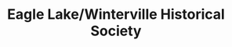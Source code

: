 ---
layout: repo
title: "Eagle Lake/Winterville Historical Society"
id: 2667
permalink: repos/2667/
---